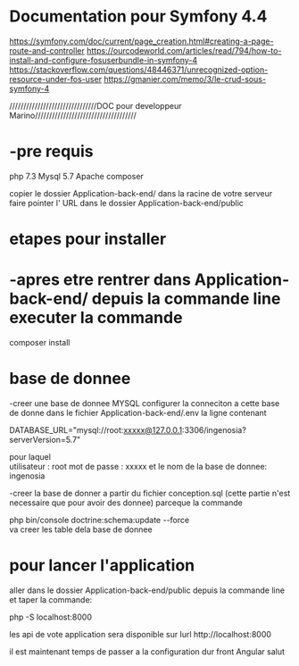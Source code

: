 
Documentation pour Symfony 4.4
=============

https://symfony.com/doc/current/page_creation.html#creating-a-page-route-and-controller
https://ourcodeworld.com/articles/read/794/how-to-install-and-configure-fosuserbundle-in-symfony-4
https://stackoverflow.com/questions/48446371/unrecognized-option-resource-under-fos-user
https://gmanier.com/memo/3/le-crud-sous-symfony-4



///////////////////////////////DOC pour developpeur Marino////////////////////////////////////

-pre requis
===========
php 7.3
Mysql 5.7
Apache
composer

copier le dossier Application-back-end/ dans la racine de votre serveur
faire pointer l' URL dans le dossier Application-back-end/public

etapes pour installer
======================


-apres etre rentrer dans Application-back-end/ depuis la commande line
executer la commande
======================
 composer install


base de donnee
===============
-creer une base de donnee MYSQL
configurer la conneciton a cette base de donne
dans le fichier 
Application-back-end/.env
la ligne contenant 

 DATABASE_URL="mysql://root:xxxxx@127.0.0.1:3306/ingenosia?serverVersion=5.7"

pour laquel  
utilisateur : root
mot de passe : xxxxx
et le nom de la base de donnee: ingenosia

-creer la base de donner a partir du fichier conception.sql 
(cette partie n'est necessaire que pour avoir des donnee)
parceque la commande 

php bin/console doctrine:schema:update --force   
va creer les table dela base de donnee




pour lancer l'application
========================
aller dans le dossier
Application-back-end/public depuis la commande line
et taper la commande: 

php -S localhost:8000


les api de vote application sera disponible sur lurl  http://localhost:8000

il est maintenant temps de passer a la configuration dur front  Angular
salut